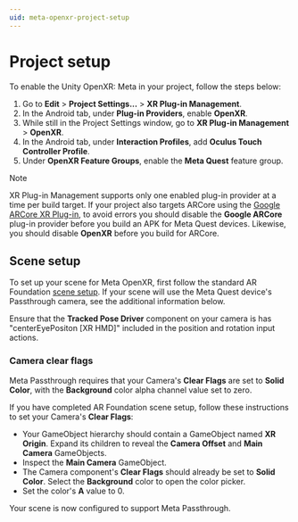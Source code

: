 ```yaml
---
uid: meta-openxr-project-setup
---
```

# Project setup

To enable the Unity OpenXR: Meta in your project, follow the steps below:

1. Go to **Edit** > **Project Settings...** > **XR Plug-in Management**.
2. In the Android tab, under **Plug-in Providers**, enable **OpenXR**.
3. While still in the Project Settings window, go to **XR Plug-in Management** > **OpenXR**.
4. In the Android tab, under **Interaction Profiles**, add **Oculus Touch Controller Profile**.
5. Under **OpenXR Feature Groups**, enable the **Meta Quest** feature group.

> [!NOTE]
> XR Plug-in Management supports only one enabled plug-in provider at a time per build target. If your project also targets ARCore using the [Google ARCore XR Plug-in](https://docs.unity3d.com/Packages/com.unity.xr.arcore@5.0), to avoid errors you should disable the **Google ARCore** plug-in provider before you build an APK for Meta Quest devices. Likewise, you should disable **OpenXR** before you build for ARCore.

## Scene setup

To set up your scene for Meta OpenXR, first follow the standard AR Foundation [scene setup](https://docs.unity3d.com/Packages/com.unity.xr.arfoundation@5.0?subfolder=/manual/project-setup/scene-setup.html). If your scene will use the Meta Quest device's Passthrough camera, see the additional information below.

Ensure that the **Tracked Pose Driver** component on your camera is has "centerEyePositon [XR HMD]" included in the position and rotation input actions.

### Camera clear flags

Meta Passthrough requires that your Camera's **Clear Flags** are set to **Solid Color**, with the **Background** color alpha channel value set to zero.

If you have completed AR Foundation scene setup, follow these instructions to set your Camera's **Clear Flags**:

- Your GameObject hierarchy should contain a GameObject named **XR Origin**. Expand its children to reveal the **Camera Offset** and **Main Camera** GameObjects.
- Inspect the **Main Camera** GameObject.
- The Camera component's **Clear Flags** should already be set to **Solid Color**. Select the **Background** color to open the color picker.
- Set the color's **A** value to 0.

Your scene is now configured to support Meta Passthrough.
